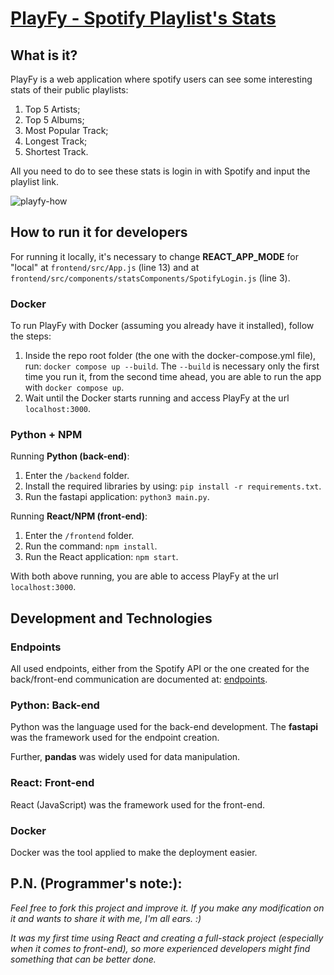 # [PlayFy - Spotify Playlist's Stats](https://spotify-playlists-web-app.vercel.app/)

## What is it?

PlayFy is a web application where spotify users can see some interesting stats of their public playlists:

1. Top 5 Artists;
1. Top 5 Albums;
1. Most Popular Track;
1. Longest Track;
1. Shortest Track.

All you need to do to see these stats is login in with Spotify and input the playlist link.

![playfy-how](./media/playfy.gif)

## How to run it for developers

For running it locally, it's necessary to change **REACT_APP_MODE** for "local" at `frontend/src/App.js` (line 13) and at `frontend/src/components/statsComponents/SpotifyLogin.js` (line 3).

### Docker

To run PlayFy with Docker (assuming you already have it installed), follow the steps:

1. Inside the repo root folder (the one with the docker-compose.yml file), run: `docker compose up --build`. The `--build` is necessary only the first time you run it, from the second time ahead, you are able to run the app with `docker compose up`.
1. Wait until the Docker starts running and access PlayFy at the url `localhost:3000`.

### Python + NPM

Running **Python (back-end)**:

1. Enter the `/backend` folder.
1. Install the required libraries by using: `pip install -r requirements.txt`.
1. Run the fastapi application: `python3 main.py`.

Running **React/NPM (front-end)**:

1. Enter the `/frontend` folder.
1. Run the command: `npm install`.
1. Run the React application: `npm start`.

With both above running, you are able to access PlayFy at the url `localhost:3000`.

## Development and Technologies

### Endpoints

All used endpoints, either from the Spotify API or the one created for the back/front-end communication are documented at: [endpoints](https://github.com/victorleaoo/Spotify-Playlists-WebApp/blob/main/endpoints.ipynb).

### Python: Back-end

Python was the language used for the back-end development. The **fastapi** was the framework used for the endpoint creation.

Further, **pandas** was widely used for data manipulation.

### React: Front-end

React (JavaScript) was the framework used for the front-end.

### Docker

Docker was the tool applied to make the deployment easier.

## P.N. (Programmer's note:):

*Feel free to fork this project and improve it. If you make any modification on it and wants to share it with me, I'm all ears. :)*

*It was my first time using React and creating a full-stack project (especially when it comes to front-end), so more experienced developers might find something that can be better done.*